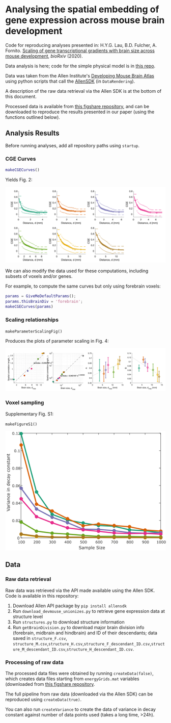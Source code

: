 # Analysing the spatial embedding of gene expression across mouse brain development

Code for reproducing analyses presented in:
H.Y.G. Lau, B.D. Fulcher, A. Fornito. [Scaling of gene transcriptional gradients with brain size across mouse development](https://doi.org/10.1101/2020.06.04.135525), _bioRxiv_ (2020).

Data analysis is here; code for the simple physical model is in [this repo](https://github.com/NeuralSystemsAndSignals/DevelopmentalExpressionModeling).

Data was taken from the Allen Institute's [Developing Mouse Brain Atlas](https://developingmouse.brain-map.org/) using python scripts that call the [AllenSDK](https://allensdk.readthedocs.io/) (in `DataRendering`).

A description of the raw data retrieval via the Allen SDK is at the bottom of this document.

Processed data is available from [this figshare repository](https://figshare.com/projects/Developing_Mouse/64328), and can be downloaded to reproduce the results presented in our paper (using the functions outlined below).

<!-- ### Figure 1
`makeFigure1()`
![Figure1_part1](Outs/figure1/figure1_part1.png)
![Figure1_part2](Outs/figure1/figure1_part2.png)
![Figure1_part3](Outs/figure1/figure1_part3.png) -->

## Analysis Results

Before running analyses, add all repository paths using `startup`.

### CGE Curves

```matlab
makeCGECurves()
```

Yields Fig. 2:

![](img/Fig2.png)

We can also modify the data used for these computations, including subsets of voxels and/or genes.

For example, to compute the same curves but only using forebrain voxels:

```matlab
params = GiveMeDefaultParams();
params.thisBrainDiv = 'forebrain';
makeCGECurves(params)
```

<!-- And Fig. 3:

![](img/Fig3.png) -->

### Scaling relationships

`makeParameterScalingFig()`

Produces the plots of parameter scaling in Fig. 4:

![](img/Fig4.png)

### Voxel sampling

Supplementary Fig. S1:

`makeFigureS1()`

![FigureS1](Outs/figureS1/figureS1.png)

## Data

### Raw data retrieval

Raw data was retrieved via the API made available using the Allen SDK.
Code is available in this repository:

1. Download Allen API package by `pip install allensdk`
2. Run `download_devmouse_unionizes.py` to retrieve gene expression data at structure level
3. Run `structures.py` to download structure information
4. Run `getBrainDivision.py` to download major brain division info (forebrain, midbrain and hindbrain) and ID of their descendants; data saved in `structure_F.csv`, `structure_M.csv`,`structure_H.csv`,`structure_F_descendant_ID.csv`,`structure_M_descendant_ID.csv`,`structure_H_descendant_ID.csv`.

### Processing of raw data

The processed data files were obtained by running `createData(false)`, which creates data files starting from `energyGrids.mat` variables (downloaded from [this figshare repository](https://figshare.com/projects/Developing_Mouse/64328).

The full pipeline from raw data (downloaded via the Allen SDK) can be reproduced using `createData(true)`.

You can also run `createVariance` to create the data of variance in decay constant against number of data points used (takes a long time, >24h).
